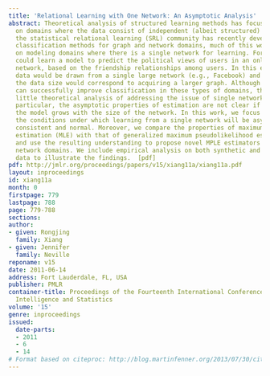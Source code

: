 ```yaml
---
title: 'Relational Learning with One Network: An Asymptotic Analysis'
abstract: Theoretical analysis of structured learning methods has focused primarily
  on domains where the data consist of independent (albeit structured) examples. Although
  the statistical relational learning (SRL) community has recently developed many
  classification methods for graph and network domains, much of this work has focused
  on modeling domains where there is a single network for learning. For example, we
  could learn a model to predict the political views of users in an online social
  network, based on the friendship relationships among users. In this example, the
  data would be drawn from a single large network (e.g., Facebook) and increasing
  the data size would correspond to acquiring a larger graph. Although SRL methods
  can successfully improve classification in these types of domains, there has been
  little theoretical analysis of addressing the issue of single network domains. In
  particular, the asymptotic properties of estimation are not clear if the size of
  the model grows with the size of the network. In this work, we focus on outlining
  the conditions under which learning from a single network will be asymptotically
  consistent and normal. Moreover, we compare the properties of maximum likelihood
  estimation (MLE) with that of generalized maximum pseudolikelihood estimation (MPLE)
  and use the resulting understanding to propose novel MPLE estimators for single
  network domains. We include empirical analysis on both synthetic and real network
  data to illustrate the findings.  [pdf]
pdf: http://jmlr.org/proceedings/papers/v15/xiang11a/xiang11a.pdf
layout: inproceedings
id: xiang11a
month: 0
firstpage: 779
lastpage: 788
page: 779-788
sections: 
author:
- given: Rongjing
  family: Xiang
- given: Jennifer
  family: Neville
reponame: v15
date: 2011-06-14
address: Fort Lauderdale, FL, USA
publisher: PMLR
container-title: Proceedings of the Fourteenth International Conference on Artificial
  Intelligence and Statistics
volume: '15'
genre: inproceedings
issued:
  date-parts:
  - 2011
  - 6
  - 14
# Format based on citeproc: http://blog.martinfenner.org/2013/07/30/citeproc-yaml-for-bibliographies/
---
```

